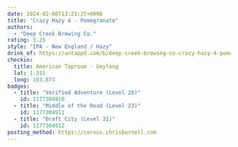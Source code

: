 ```yaml
---
date: 2024-02-08T13:21:25+0000
title: "Crazy Hazy 4 - Pomegranate"
authors:
  - "Deep Creek Brewing Co."
rating: 3.25
style: "IPA - New England / Hazy"
drink_of: https://untappd.com/b/deep-creek-brewing-co-crazy-hazy-4-pomegranate/5394281
checkin:
  title: American Taproom - Geylang
  lat: 1.311
  long: 103.873
badges:
  - title: "Verified Adventure (Level 26)"
    id: 1177304910
  - title: "Middle of the Road (Level 23)"
    id: 1177304911
  - title: "Draft City (Level 31)"
    id: 1177304912
posting_method: https://corvus.chrisburnell.com
---
```

